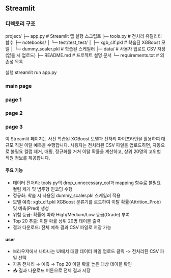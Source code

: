## Streamlit

### 디렉토리 구조



project/
├─ app.py                 # Streamlit 앱 실행 스크립트
├─ tools.py               # 전처리 유틸리티 함수
├─ notebooks/
│  └─ test/test_test/
│     ├─ xgb_clf.pkl       # 학습된 XGBoost 모델
│     └─ dummy_scaler.pkl  # 학습된 스케일러
├─ data/                  # 사용자 업로드 CSV 저장(없을 시 업로드)
├─ README.md              # 프로젝트 설명 문서
└─ requirements.txt       # 의존성 목록

실행
streamlit run app.py

### main page

### page 1

### page 2

### page 3

이 Streamlit 페이지는 사전 학습된 XGBoost 모델과 전처리 파이프라인을 활용하여 대규모 직원 이탈 예측을 수행합니다. 사용자는 전처리된 CSV 파일을 업로드하면, 자동으로 불필요 컬럼 제거, 매핑, 정규화를 거쳐 이탈 확률을 계산하고, 상위 20명의 고위험 직원 정보를 제공합니다.

#### 주요 기능

- 데이터 전처리: tools.py의 drop_unnecessary_col과 mapping 함수로 불필요 컬럼 제거 및 범주형 인코딩 수행
- 정규화: 학습 시 사용된 dummy_scaler.pkl 스케일러 적용
- 모델 예측: xgb_clf.pkl XGBoost 분류기를 로드하여 이탈 확률(Attrition_Prob) 및 예측(Pred) 생성
- 위험 등급: 확률에 따라 High/Medium/Low 등급(Grade) 부여
- Top 20 추출: 이탈 확률 상위 20명 테이블 출력
- 결과 다운로드: 전체 예측 결과 CSV 파일로 저장 가능

#### user

- 브라우저에서 나타나는 UI에서 대량 데이터 파일 업로드 클릭 -> 전처리된 CSV 파일 선택
- 자동 전처리 → 예측 → Top 20 이탈 확률 높은 대상 테이블 확인
- 📥 결과 다운로드 버튼으로 전체 결과 저장
